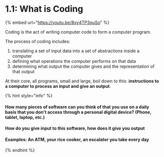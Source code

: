 # 1.1: What is Coding

{% embed url="https://youtu.be/8xy4TP3quSo" %}

Coding is the act of writing computer code to form a computer program.

The process of coding includes:

1. translating a set of input data into a set of abstractions inside a computer
2. defining what operations the computer performs on that data
3. determining what output the computer gives and the representation of that output

At their core, all programs, small and large, boil down to this: **instructions to a computer to process an input and give an output**.

{% hint style="info" %}

#### How many pieces of software can you think of that you use on a daily basis that you don't access through a personal digital device? \(Phone, tablet, laptop, etc.\)

#### How do you give input to this software, how does it give you output

#### Examples: An ATM, your rice cooker, an escalator you take every day

{% endhint %}
